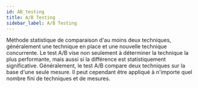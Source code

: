 ```yaml
---
id: AB_testing
title: A/B Testing
sidebar_label: A/B Testing
---
```

Méthode statistique de comparaison d'au moins deux techniques, généralement une technique en place et une nouvelle technique concurrente. Le test A/B vise non seulement à déterminer la technique la plus performante, mais aussi si la différence est statistiquement significative. Généralement, le test A/B compare deux techniques sur la base d'une seule mesure. Il peut cependant être appliqué à n'importe quel nombre fini de techniques et de mesures.



